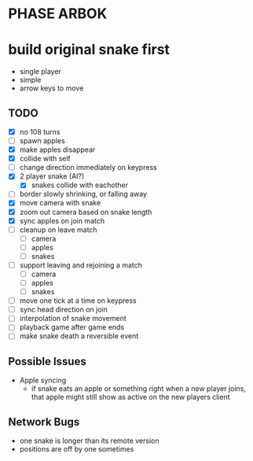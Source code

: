 PHASE ARBOK
===========

# build original snake first
- single player
- simple
- arrow keys to move

## TODO
- [x] no 108 turns
- [ ] spawn apples
- [x] make apples disappear
- [x] collide with self
- [ ] change direction immediately on keypress
- [x] 2 player snake (AI?)
    - [x] snakes collide with eachother
- [ ] border slowly shrinking, or falling away
- [x] move camera with snake
- [x] zoom out camera based on snake length
- [x] sync apples on join match
- [ ] cleanup on leave match
    - [ ] camera
    - [ ] apples
    - [ ] snakes
- [ ] support leaving and rejoining a match
    - [ ] camera
    - [ ] apples
    - [ ] snakes
- [ ] move one tick at a time on keypress
- [ ] sync head direction on join
- [ ] interpolation of snake movement
- [ ] playback game after game ends
- [ ] make snake death a reversible event

## Possible Issues
- Apple syncing
    - if snake eats an apple or something right when a new player joins, that apple might still show as active on the new players client

## Network Bugs
- one snake is longer than its remote version
- positions are off by one sometimes

